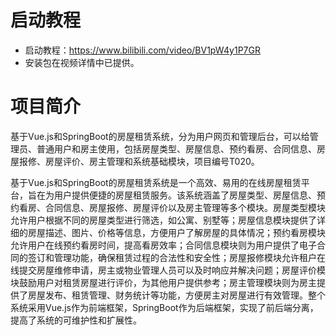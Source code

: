 # 启动教程

- 启动教程：https://www.bilibili.com/video/BV1pW4y1P7GR
- 安装包在视频详情中已提供。


# 项目简介

基于Vue.js和SpringBoot的房屋租赁系统，分为用户网页和管理后台，可以给管理员、普通用户和房主使用，包括房屋类型、房屋信息、预约看房、合同信息、房屋报修、房屋评价、房主管理和系统基础模块，项目编号T020。

基于Vue.js和SpringBoot的房屋租赁系统是一个高效、易用的在线房屋租赁平台，旨在为用户提供便捷的房屋租赁服务。该系统涵盖了房屋类型、房屋信息、预约看房、合同信息、房屋报修、房屋评价以及房主管理等多个模块。房屋类型模块允许用户根据不同的房屋类型进行筛选，如公寓、别墅等；房屋信息模块提供了详细的房屋描述、图片、价格等信息，方便用户了解房屋的具体情况；预约看房模块允许用户在线预约看房时间，提高看房效率；合同信息模块则为用户提供了电子合同的签订和管理功能，确保租赁过程的合法性和安全性；房屋报修模块允许租户在线提交房屋维修申请，房主或物业管理人员可以及时响应并解决问题；房屋评价模块鼓励用户对租赁房屋进行评价，为其他用户提供参考；房主管理模块则为房主提供了房屋发布、租赁管理、财务统计等功能，方便房主对房屋进行有效管理。整个系统采用Vue.js作为前端框架，SpringBoot作为后端框架，实现了前后端分离，提高了系统的可维护性和扩展性。
